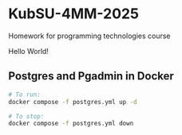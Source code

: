 # KubSU-4MM-2025
Homework for programming technologies course

Hello World!

## Postgres and Pgadmin in Docker

```bash
# To run:
docker compose -f postgres.yml up -d

# To stop:
docker compose -f postgres.yml down
```

